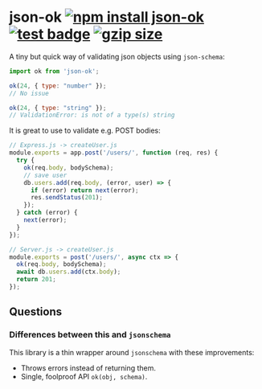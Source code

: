 # json-ok [![npm install json-ok](https://img.shields.io/badge/npm%20install-react--test-blue.svg)](https://www.npmjs.com/package/json-ok) [![test badge](https://github.com/franciscop/json-ok/workflows/tests/badge.svg)](https://github.com/franciscop/json-ok/actions) [![gzip size](https://img.badgesize.io/franciscop/json-ok/master/index.min.js.svg?compression=gzip)](https://github.com/franciscop/json-ok/blob/master/index.min.js)

A tiny but quick way of validating json objects using `json-schema`:

```js
import ok from 'json-ok';

ok(24, { type: "number" });
// No issue

ok(24, { type: "string" });
// ValidationError: is not of a type(s) string
```

It is great to use to validate e.g. POST bodies:

```js
// Express.js -> createUser.js
module.exports = app.post('/users/', function (req, res) {
  try {
    ok(req.body, bodySchema);
    // save user
    db.users.add(req.body, (error, user) => {
      if (error) return next(error);
      res.sendStatus(201);
    });
  } catch (error) {
    next(error);
  }
});

// Server.js -> createUser.js
module.exports = post('/users/', async ctx => {
  ok(req.body, bodySchema);
  await db.users.add(ctx.body);
  return 201;
});
```


## Questions

### Differences between this and `jsonschema`

This library is a thin wrapper around `jsonschema` with these improvements:

- Throws errors instead of returning them.
- Single, foolproof API `ok(obj, schema)`.
